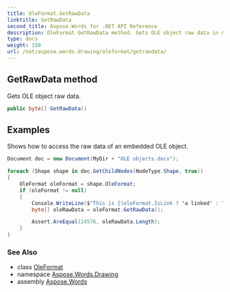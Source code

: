 ```yaml
---
title: OleFormat.GetRawData
linktitle: GetRawData
second_title: Aspose.Words for .NET API Reference
description: OleFormat GetRawData method. Gets OLE object raw data in C#.
type: docs
weight: 150
url: /net/aspose.words.drawing/oleformat/getrawdata/
---
```

## GetRawData method

Gets OLE object raw data.

```csharp
public byte[] GetRawData()
```

## Examples

Shows how to access the raw data of an embedded OLE object.

```csharp
Document doc = new Document(MyDir + "OLE objects.docx");

foreach (Shape shape in doc.GetChildNodes(NodeType.Shape, true))
{
    OleFormat oleFormat = shape.OleFormat;
    if (oleFormat != null)
    {
        Console.WriteLine($"This is {(oleFormat.IsLink ? "a linked" : "an embedded")} object");
        byte[] oleRawData = oleFormat.GetRawData();

        Assert.AreEqual(24576, oleRawData.Length);
    }
}
```

### See Also

* class [OleFormat](../)
* namespace [Aspose.Words.Drawing](../../oleformat/)
* assembly [Aspose.Words](../../../)
